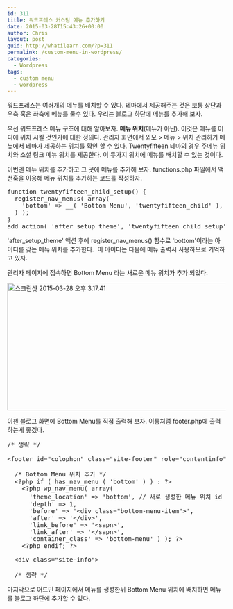 ```yaml
---
id: 311
title: 워드프레스 커스텀 메뉴 추가하기
date: 2015-03-28T15:43:26+00:00
author: Chris
layout: post
guid: http://whatilearn.com/?p=311
permalink: /custom-menu-in-wordpress/
categories:
  - Wordpress
tags:
  - custom menu
  - wordpress
---
```

워드프레스는 여러개의 메뉴를 배치할 수 있다. 테마에서 제공해주는 것은 보통 상단과 우측 혹은 좌측에 메뉴를 둘수 있다. 우리는 블로그 하단에 메뉴를 추가해 보자.

우선 워드프레스 메뉴 구조에 대해 알아보자. <strong>메뉴 위치</strong>(메뉴가 아닌). 이것은 메뉴를 어디에 위치 시킬 것인가에 대한 정의다. 관리자 화면에서 외모 &gt; 메뉴 &gt; 위치 관리하기 메뉴에서 테마가 제공하는 위치를 확인 할 수 있다. Twentyfifteen 테마의 경우 주메뉴 위치와 소셜 링크 메뉴 위치를 제공한다. 이 두가지 위치에 메뉴를 배치할 수 있는 것이다.

이번엔 메뉴 위치를 추가하고 그 곳에 메뉴를 추가해 보자. functions.php 파일에서 액션훅을 이용해 메뉴 위치를 추가하는 코드를 작성하자.
<pre class="lang:php decode:true" title="functions.php">function twentyfifteen_child_setup() {
  register_nav_menus( array(
    'bottom' =&gt; __( 'Bottom Menu', 'twentyfifteen_child' ),
  ) );
}
add_action( 'after_setup_theme', 'twentyfifteen_child_setup' );
</pre>
'after_setup_theme' 액션 후에 register_nav_menus() 함수로 'bottom'이라는 아이디를 갖는 메뉴 위치를 추가한다.  이 아이디는 다음에 메뉴 출력시 사용하므로 기억하고 있자.

관리자 페이지에 접속하면 Bottom Menu 라는 새로운 메뉴 위치가 추가 되었다.

<img class="alignnone wp-image-320 size-large" src="http://whatilearn.com/wp-content/uploads/2015/03/스크린샷-2015-03-28-오후-3.17.411-1024x471.png" alt="스크린샷 2015-03-28 오후 3.17.41" width="640" height="294" />

이젠 블로그 화면에 Bottom Menu를 직접 출력해 보자. 이름처럼 footer.php에 출력하는게 좋겠다.
<pre class="lang:php decode:true" title="footer.php">/* 생략 */

&lt;footer id="colophon" class="site-footer" role="contentinfo"&gt;

  /* Bottom Menu 위치 추가 */
  &lt;?php if ( has_nav_menu ( 'bottom' ) ) : ?&gt;
    &lt;?php wp_nav_menu( array(
      'theme_location' =&gt; 'bottom', // 새로 생성한 메뉴 위치 id
      'depth' =&gt; 1,
      'before' =&gt; '&lt;div class="bottom-menu-item"&gt;',
      'after' =&gt; '&lt;/div&gt;',
      'link_before' =&gt; '&lt;sapn&gt;',
      'link_after' =&gt; '&lt;/sapn&gt;',
      'container_class' =&gt; 'bottom-menu' ) ); ?&gt;
    &lt;?php endif; ?&gt;

  &lt;div class="site-info"&gt;

  /* 생략 */</pre>
마지막으로 어드민 페이지에서 메뉴를 생성한뒤 Bottom Menu 위치에 배치하면 메뉴를 블로그 하단에 추가할 수 있다.
